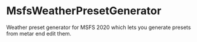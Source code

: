 # MsfsWeatherPresetGenerator
Weather preset generator for MSFS 2020 which lets you generate presets from metar end edit them.

